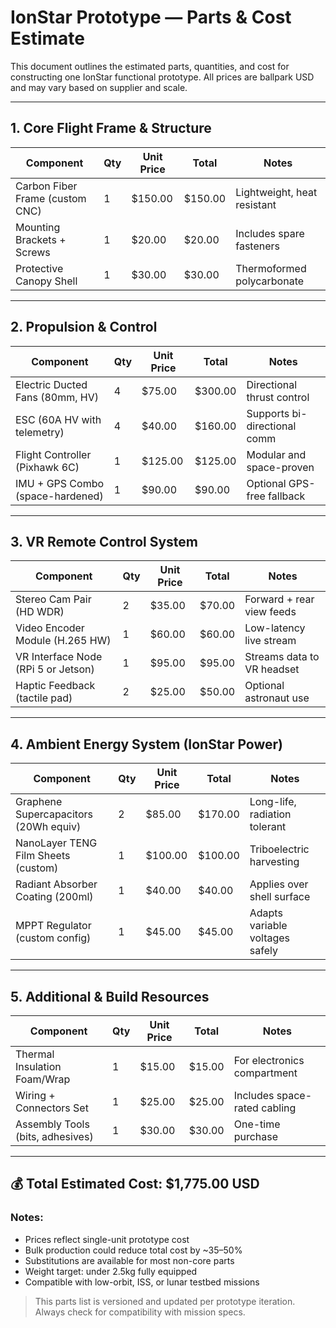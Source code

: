 # IonStar Prototype — Parts & Cost Estimate

This document outlines the estimated parts, quantities, and cost for constructing one IonStar functional prototype. All prices are ballpark USD and may vary based on supplier and scale.

---

## 1. Core Flight Frame & Structure

| Component                         | Qty | Unit Price | Total  | Notes                          |
|----------------------------------|-----|------------|--------|--------------------------------|
| Carbon Fiber Frame (custom CNC)  | 1   | $150.00    | $150.00| Lightweight, heat resistant    |
| Mounting Brackets + Screws       | 1   | $20.00     | $20.00 | Includes spare fasteners       |
| Protective Canopy Shell          | 1   | $30.00     | $30.00 | Thermoformed polycarbonate     |

---

## 2. Propulsion & Control

| Component                          | Qty | Unit Price | Total  | Notes                        |
|-----------------------------------|-----|------------|--------|------------------------------|
| Electric Ducted Fans (80mm, HV)   | 4   | $75.00     | $300.00| Directional thrust control   |
| ESC (60A HV with telemetry)       | 4   | $40.00     | $160.00| Supports bi-directional comm |
| Flight Controller (Pixhawk 6C)    | 1   | $125.00    | $125.00| Modular and space-proven     |
| IMU + GPS Combo (space-hardened)  | 1   | $90.00     | $90.00 | Optional GPS-free fallback   |

---

## 3. VR Remote Control System

| Component                           | Qty | Unit Price | Total  | Notes                              |
|------------------------------------|-----|------------|--------|------------------------------------|
| Stereo Cam Pair (HD WDR)           | 2   | $35.00     | $70.00 | Forward + rear view feeds          |
| Video Encoder Module (H.265 HW)    | 1   | $60.00     | $60.00 | Low-latency live stream            |
| VR Interface Node (RPi 5 or Jetson)| 1   | $95.00     | $95.00 | Streams data to VR headset         |
| Haptic Feedback (tactile pad)      | 2   | $25.00     | $50.00 | Optional astronaut use             |

---

## 4. Ambient Energy System (IonStar Power)

| Component                                | Qty | Unit Price | Total  | Notes                              |
|-----------------------------------------|-----|------------|--------|------------------------------------|
| Graphene Supercapacitors (20Wh equiv)   | 2   | $85.00     | $170.00| Long-life, radiation tolerant      |
| NanoLayer TENG Film Sheets (custom)     | 1   | $100.00    | $100.00| Triboelectric harvesting           |
| Radiant Absorber Coating (200ml)        | 1   | $40.00     | $40.00 | Applies over shell surface         |
| MPPT Regulator (custom config)          | 1   | $45.00     | $45.00 | Adapts variable voltages safely    |

---

## 5. Additional & Build Resources

| Component                           | Qty | Unit Price | Total  | Notes                          |
|------------------------------------|-----|------------|--------|--------------------------------|
| Thermal Insulation Foam/Wrap       | 1   | $15.00     | $15.00 | For electronics compartment    |
| Wiring + Connectors Set            | 1   | $25.00     | $25.00 | Includes space-rated cabling   |
| Assembly Tools (bits, adhesives)   | 1   | $30.00     | $30.00 | One-time purchase              |

---

## 💰 Total Estimated Cost: **$1,775.00 USD**

### Notes:
- Prices reflect single-unit prototype cost
- Bulk production could reduce total cost by ~35–50%
- Substitutions are available for most non-core parts
- Weight target: under 2.5kg fully equipped
- Compatible with low-orbit, ISS, or lunar testbed missions

> This parts list is versioned and updated per prototype iteration. Always check for compatibility with mission specs.

